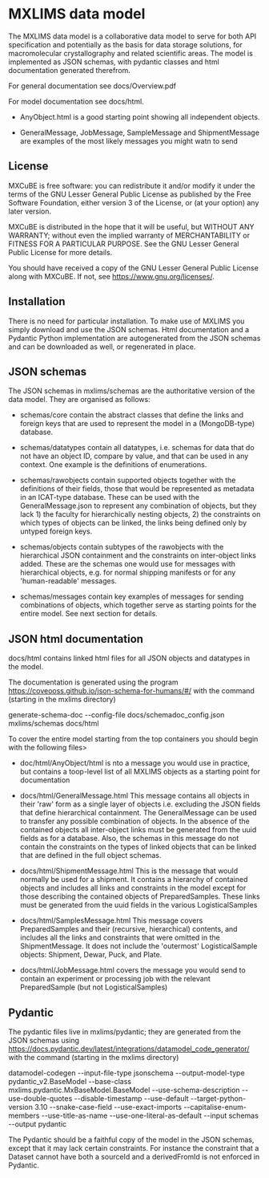 # MXLIMS data model

The MXLIMS data model is a collaborative data model to serve for both API specification and
potentially as the basis for data storage solutions, for macromolecular crystallography and
related scientific areas. The model is implemented as JSON schemas, with pydantic
classes and html documentation generated therefrom.

For general documentation see docs/Overview.pdf

For model documentation see docs/html. 

  - AnyObject.html is a good starting point showing all independent objects.

  - GeneralMessage, JobMessage, SampleMessage and ShipmentMessage
are examples of the most likely messages you might watn to send

## License

MXCuBE is free software: you can redistribute it and/or modify
it under the terms of the GNU Lesser General Public License as published by
the Free Software Foundation, either version 3 of the License, or
(at your option) any later version.

MXCuBE is distributed in the hope that it will be useful,
but WITHOUT ANY WARRANTY; without even the implied warranty of
MERCHANTABILITY or FITNESS FOR A PARTICULAR PURPOSE.  See the
GNU Lesser General Public License for more details.

You should have received a copy of the GNU Lesser General Public License
along with MXCuBE. If not, see <https://www.gnu.org/licenses/>.


## Installation

There is no need for particular installation.
To make use of MXLIMS you simply download and use the JSON schemas.
Html documentation and a Pydantic Python implementation are autogenerated from the 
JSON schemas and can be downloaded as well, or regenerated in place.


## JSON schemas

The JSON schemas in mxlims/schemas are the authoritative version of the data model.
They are organised as follows:

  - schemas/core contain the abstract classes that define the links and foreign keys
  that are used to represent the model in a (MongoDB-type) database.

  - schemas/datatypes contain all datatypes, i.e. schemas for data that do not have an
  object ID, compare by value, and that can be used in any context. One example is the
  definitions of enumerations.

  - schemas/rawobjects contain supported objects together with the definitions of their
  fields, those that would be represented as metadata in an ICAT-type database.
  These can be used with the GeneralMessage.json to represent any combination of objects,
  but they lack 1) the faculty for hierarchically nesting objects, 2) the constraints
  on which types of objects can be linked, the links being defined only by untyped foreign keys.

  - schemas/objects contain subtypes of the rawobjects with the hierarchical JSON
  containment and the constraints on inter-object links added. These are the schemas
  one would use for messages with hierarchical objects, e.g. for normal shipping manifests
  or for any 'human-readable' messages.

  - schemas/messages contain key examples of messages for sending combinations of objects,
  which together serve as starting points for the entire model. See next section for details.


## JSON html documentation

docs/html contains linked html files for all JSON objects and datatypes in the model.

The documentation is generated using the program https://coveooss.github.io/json-schema-for-humans/#/
with the command (starting in the mxlims directory)

generate-schema-doc --config-file docs/schemadoc_config.json mxlims/schemas docs/html

To cover the entire model starting from the top containers you should begin with the following files>

  - doc/html/AnyObject/html is nto a message you would use in practice, but contains
    a toop-level list of all MXLIMS objects as a starting point for documentation

  - docs/html/GeneralMessage.html
  This message contains all objects in their 'raw' form as a single layer of objects
   i.e. excluding the JSON fields that define hierarchical containment.
   The GeneralMessage can be used to transfer any possible combination of objects.
   In the absence of the contained objects all inter-object links must be generated
   from the uuid fields as for a database. Also, the schemas in this message
   do not contain the constraints on the types of linked objects that can be linked
   that are defined in the full object schemas.

  - docs/html/ShipmentMessage.html
  This is the message that would normally be used for a shipment. It contains
  a hierarchy of contained objects and includes all links and constraints in the model
  except for those describing the contained objects of PreparedSamples. These links must
  be generated from the uuid fields in the various LogisticalSamples

  - docs/html/SamplesMessage.html
  This message covers PreparedSamples and their (recursive, hierarchical) contents,
  and includes all the links and constraints that were omitted in the ShipmentMessage.
  It does not include the 'outermost' LogisticalSample objects: Shipment, Dewar, Puck, and Plate.

  - docs/html/JobMessage.html covers the message you would send to contain an experiment or 
    processing job with the relevant PreparedSample (but not LogisticalSamples)

## Pydantic

The pydantic files live in mxlims/pydantic; they are generated from the JSON schemas using
https://docs.pydantic.dev/latest/integrations/datamodel_code_generator/
with the command (starting in the mxlims directory)

datamodel-codegen --input-file-type jsonschema --output-model-type pydantic_v2.BaseModel  --base-class mxlims.pydantic.MxBaseModel.BaseModel --use-schema-description --use-double-quotes --disable-timestamp --use-default --target-python-version 3.10 --snake-case-field --use-exact-imports --capitalise-enum-members --use-title-as-name --use-one-literal-as-default --input schemas --output pydantic

The Pydantic should be a faithful copy of the model in the JSON schemas, except that
it may lack certain constraints. For instance the constraint that a Dataset cannot
have both a sourceId and a derivedFromId is not enforced in Pydantic.